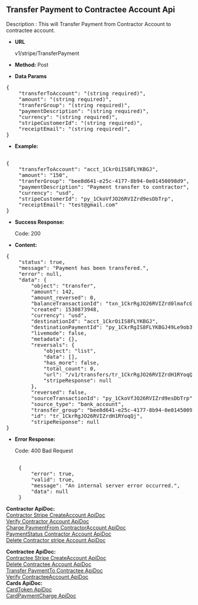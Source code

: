 **Transfer Payment to Contractee Account Api**
----
Description : This will Transfer Payment from Contractor Account to contractee account.

* **URL**

   v1/stripe/TransferPayment

* **Method:** 
    Post
	
* **Data Params** <br />

<pre>
{
    "transferToAccount": "(string required)",
    "amount": "(string required)",
    "tranferGroup": "(string required)",
    "paymentDescription": "(string required)",
    "currency": "(string required)",
    "stripeCustomerId": "(string required)",
    "receiptEmail": "(string required)",
}	 
</pre>   

* **Example:** <br/>

<pre>

{
    "transferToAccount": "acct_1CkrOiIS8FLYKBGJ",
    "amount": "150",
    "tranferGroup": "bee8d641-e25c-4177-8b94-0e01450098d9",
    "paymentDescription": "Payment transfer to contractor",
    "currency": "usd",
    "stripeCustomerId": "py_1CkoVfJO26RVIZrd9esDbTrp",
    "receiptEmail": "test@gmail.com"
}
</pre>
* **Success Response:**

	Code: 200 
	
* **Content:**<br />
<pre>
{
    "status": true,
    "message": "Payment has been transfered.",
    "error": null,
    "data": {
        "object": "transfer",
        "amount": 142,
        "amount_reversed": 0,
        "balanceTransactionId": "txn_1CkrRgJO26RVIZrd0lmafcGq",
        "created": 1530873948,
        "currency": "usd",
        "destinationId": "acct_1CkrOiIS8FLYKBGJ",
        "destinationPaymentId": "py_1CkrRgIS8FLYKBGJ49Le9ob3",
        "livemode": false,
        "metadata": {},
        "reversals": {
            "object": "list",
            "data": [],
            "has_more": false,
            "total_count": 0,
            "url": "/v1/transfers/tr_1CkrRgJO26RVIZrdH1RYoqQj/reversals",
            "stripeResponse": null
        },
        "reversed": false,
        "sourceTransactionId": "py_1CkoVfJO26RVIZrd9esDbTrp",
        "source_type": "bank_account",
        "transfer_group": "bee8d641-e25c-4177-8b94-0e01450098d9",
        "id": "tr_1CkrRgJO26RVIZrdH1RYoqQj",
        "stripeResponse": null
}
</pre>


* **Error Response:**

    Code: 400 Bad Request
 <pre>	
    {
	    "error": true,
	    "valid": true,
	    "message": "An internal server error occurred.",
	    "data": null
    }
</pre>

**Contractor ApiDoc:** <br/>
[Contractor Stripe CreateAccount ApiDoc](https://github.com/gurinderimpinge/StripeApiDoc/blob/master/ContractorStripeCreateAccount.md)<br/>
[Verify Contractor Account ApiDoc](https://github.com/gurinderimpinge/StripeApiDoc/blob/master/VerifyContractorAccount.md)<br/>
[Charge PaymentFrom ContractorAccount ApiDoc ](https://github.com/gurinderimpinge/StripeApiDoc/blob/master/ChargeAmountContractorAccount.md)<br/>
[PaymentStatus Contractor Account ApiDoc](https://github.com/gurinderimpinge/StripeApiDoc/blob/master/PaymentStatusContractorAccount.md)<br/>
[Delete Contractor stripe Account ApiDoc](https://github.com/gurinderimpinge/StripeApiDoc/blob/master/DeleteContractorAccount.md)

**Contractee ApiDoc:** <br/>
 [Contractee Stripe CreateAccount ApiDoc](https://github.com/gurinderimpinge/StripeApiDoc/blob/master/ContracteeStripeCreateAccount.md)<br/>
[Delete Contractee Account ApiDoc](https://github.com/gurinderimpinge/StripeApiDoc/blob/master/DeleteContracteeAccount.md)<br/>
[Transfer PaymentTo Contractee ApiDoc ](https://github.com/gurinderimpinge/StripeApiDoc/blob/master/TransferPaymentToContractee.md)<br/>
[Verify ContracteeAccount ApiDoc](https://github.com/gurinderimpinge/StripeApiDoc/blob/master/VerifyContracteeAccount.md)<br/>
**Cards ApiDoc:** <br/>
[CardToken  ApiDoc](https://github.com/gurinderimpinge/StripeApiDoc/blob/master/CardPaymentToken.md)<br/>
[CardPaymentCharge  ApiDoc](https://github.com/gurinderimpinge/StripeApiDoc/blob/master/CardPaymentChargeAccount.md)
	

